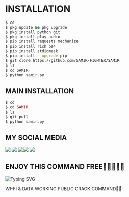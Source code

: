 # INSTALLATION
```bash
$ cd
$ pkg update && pkg upgrade
$ pkg install python git
$ pkg install play-audio
$ pip install requests mechanize
$ pip install rich bs4
$ pip install stdiomask
$ pip install --upgrade pip
$ git clone https://github.com/SAMIR-FIGHTER/SAMIR
$ ls
$ cd SAMIR
$ python samir.py
```
## MAIN INSTALLATION
```php
$ cd
$ cd SAMIR
$ ls
$ git pull
$ python samir.py
```
## MY SOCIAL MEDIA 
[![](https://img.shields.io/badge/Github-black?logo=Github&logoColor=black&labelColor=white)](https://github.com/SAMIR-FIGHTER) [![](https://img.shields.io/badge/Twitter-blue?logo=Twitter&logoColor=White&labelColor=white)](https://mobile.twitter.com/SAMIR-FIGHTER)
[![](https://img.shields.io/badge/Facebook-blue?logo=Facebook&logoColor=blue&labelColor=white)](https://www.facebook.com/SAMIR-FIGHTER.io)[![](https://img.shields.io/badge/Instagram-red?logo=Instagram&logoColor=red&labelColor=white)](https://www.instagram.com/mhff_xy) [![](https://img.shields.io/badge/Whatsapp-CHAT-red?logo=Whatsapp&logoColor=Brightgreen&labelColor=white)](https://wa.me/17154739342text=Halo+kak+alvino+ganteng)
## ENJOY THIS COMMAND FREE💙💙💙💙💙
![Typing SVG](https://readme-typing-svg.herokuapp.com?lines=Selamat+Bersenang-senang....!+)

WI-FI &amp; DATA WORKING PUBLIC CRACK COMMAND💙🪽

